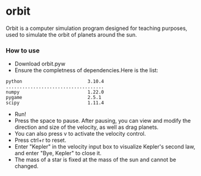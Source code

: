 # orbit
Orbit is a computer simulation program designed for teaching purposes, used to simulate the orbit of planets around the sun.
### How to use
- Download orbit.pyw
- Ensure the completness of dependencies.Here is the list:
```text
python                        3.10.4
....................................
numpy                         1.22.0
pygame                        2.5.1
scipy                         1.11.4
```
- Run!
- Press the space to pause. After pausing, you can view and modify the direction and size of the velocity, as well as drag planets.
- You can also press v to activate the velocity control.
- Press ctrl+r to reset.
- Enter "Kepler" in the velocity input box to visualize Kepler's second law, and enter "Bye, Kepler" to close it.
- The mass of a star is fixed at the mass of the sun and cannot be changed.
